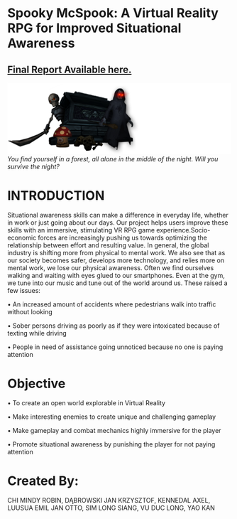 # Spooky McSpook: A Virtual Reality RPG for Improved Situational Awareness
## [Final Report Available here.](https://github.com/SimLongXiang/CZ4001-Spooky-McSpook-VR-RPG/blob/master/CECZ%204001%20VR%20Project%20Report-G5.docx)
![alttext](https://github.com/SimLongXiang/CZ4001-Spooky-McSpook-VR-RPG/blob/master/Assets/Art/Original%20Art/logo_transparent.png)
*You find yourself in a forest, all alone in the middle of the night. Will you survive the night?*


# INTRODUCTION
Situational awareness skills can make a difference in everyday life, whether in work or just going about our days. Our project helps users improve these skills with an immersive, stimulating VR RPG game experience.Socio-economic forces are increasingly pushing us towards optimizing the relationship between effort and resulting value. In general, the global industry is shifting more from physical to mental work. We also see that as our society becomes safer, develops more technology, and relies more on mental work, we lose our physical awareness. Often we find ourselves walking and waiting with eyes glued to our smartphones. Even at the gym, we tune into our music and tune out of the world around us. These raised a few issues:

•	An increased amount of accidents where pedestrians walk into traffic without looking
	
•	Sober persons driving as poorly as if they were intoxicated because of texting while driving
	
•	People in need of assistance going unnoticed because no one is paying attention


# Objective
•	To create an open world explorable in Virtual Reality
	
•	Make interesting enemies to create unique and challenging gameplay

•	Make gameplay and combat mechanics highly immersive for the player

•	Promote situational awareness by punishing the player for not paying attention

# Created By: 
CHI MINDY ROBIN, DĄBROWSKI JAN KRZYSZTOF, KENNEDAL AXEL, LUUSUA EMIL JAN OTTO, SIM LONG SIANG, VU DUC LONG, YAO KAN
